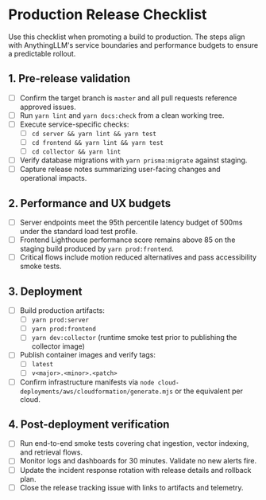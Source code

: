 # Production Release Checklist

Use this checklist when promoting a build to production. The steps align with AnythingLLM's service boundaries and performance
budgets to ensure a predictable rollout.

## 1. Pre-release validation

- [ ] Confirm the target branch is `master` and all pull requests reference approved issues.
- [ ] Run `yarn lint` and `yarn docs:check` from a clean working tree.
- [ ] Execute service-specific checks:
  - [ ] `cd server && yarn lint && yarn test`
  - [ ] `cd frontend && yarn lint && yarn test`
  - [ ] `cd collector && yarn lint`
- [ ] Verify database migrations with `yarn prisma:migrate` against staging.
- [ ] Capture release notes summarizing user-facing changes and operational impacts.

## 2. Performance and UX budgets

- [ ] Server endpoints meet the 95th percentile latency budget of 500ms under the standard load test profile.
- [ ] Frontend Lighthouse performance score remains above 85 on the staging build produced by `yarn prod:frontend`.
- [ ] Critical flows include motion reduced alternatives and pass accessibility smoke tests.

## 3. Deployment

- [ ] Build production artifacts:
  - [ ] `yarn prod:server`
  - [ ] `yarn prod:frontend`
  - [ ] `yarn dev:collector` (runtime smoke test prior to publishing the collector image)
- [ ] Publish container images and verify tags:
  - [ ] `latest`
  - [ ] `v<major>.<minor>.<patch>`
- [ ] Confirm infrastructure manifests via `node cloud-deployments/aws/cloudformation/generate.mjs` or the equivalent per cloud.

## 4. Post-deployment verification

- [ ] Run end-to-end smoke tests covering chat ingestion, vector indexing, and retrieval flows.
- [ ] Monitor logs and dashboards for 30 minutes. Validate no new alerts fire.
- [ ] Update the incident response rotation with release details and rollback plan.
- [ ] Close the release tracking issue with links to artifacts and telemetry.
